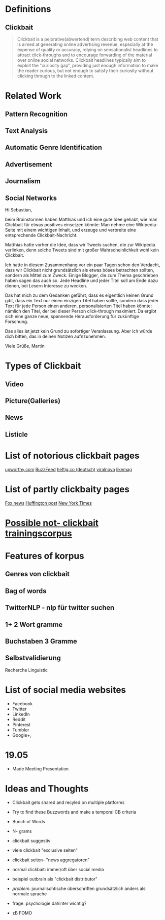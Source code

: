 # Definitions
## Clickbait
>Clickbait is a pejorative(abwertend) term describing web content that is aimed at generating online advertising revenue, especially at the expense of quality or accuracy, relying on sensationalist headlines to attract click-throughs and to encourage forwarding of the material over online social networks. Clickbait headlines typically aim to exploit the "curiosity gap", providing just enough information to make the reader curious, but not enough to satisfy their curiosity without clicking through to the linked content.	

# Related Work

## Pattern Recognition

## Text Analysis

## Automatic Genre Identification

## Advertisement

## Journalism

## Social Networks

Hi Sebastian,

beim Brainstormen haben Matthias und ich eine gute Idee gehabt, wie
man Clickbait für etwas positives einsetzen könnte: Man nehme eine
Wikipedia-Seite mit einem wichtigen Inhalt, und erzeuge und verbreite
eine entsprechende Clickbait-Nachricht.

Matthias hatte vorher die Idee, dass wir Tweets suchen, die zur
Wikipedia verlinken, denn solche Tweets sind mit großer
Wahrscheinlichkeit wohl kein Clickbait.


Ich hatte in diesem Zusammenhang vor ein paar Tagen schon den
Verdacht, dass wir Clickbait nicht grundsätzlich als etwas böses
betrachten sollten, sondern als Mittel zum Zweck. Einige Blogger, die
zum Thema geschrieben haben sagen das auch so. Jede Headline und jeder
Titel soll am Ende dazu dienen, bei Lesern Interesse zu wecken.

Das hat mich zu dem Gedanken geführt, dass es eigentlich keinen Grund
gibt, dass ein Text nur einen einzigen Titel haben sollte, sondern
dass jeder Text für jede Person einen anderen, personalisierten Titel
haben könnte: nämlich den Titel, der bei dieser Person click-through
maximiert. Da ergibt sich eine ganze neue, spannende Herausforderung
für zukünftige Forschung.

Das alles ist jetzt kein Grund zu sofortiger Veranlassung. Aber ich
würde dich bitten, das in deinen Notizen aufnzunehmen.

Viele Grüße,
Martin




# Types of Clickbait

## Video

## Picture(Galleries)

## News

## Listicle

# List of notorious clickbait pages
[upworthy.com](https://www.upworthy.com/)
[BuzzFeed](http://www.buzzfeed.com/)
[heftig.co (deutsch)](http://www.heftig.co/)
[viralnova](http://www.viralnova.com/)
[likemag](http://likemag.com/)
# List of partly clickbaity pages
[Fox news](http://www.foxnews.com/)
[Huffington post](http://www.huffingtonpost.de/)
[New York Times](http://www.nytimes.com/)
# [Possible not- clickbait trainingscorpus](http://www.daviddlewis.com/resources/testcollections/reuters21578/)



# Features of korpus
## Genres von clickbait
## Bag of words
## TwitterNLP - nlp für twitter suchen
## 1+ 2 Wort gramme
## Buchstaben 3 Gramme
## Selbstvalidierung
Recherche Linguistic

# List of social media websites
- Facebook
- Twitter
- LinkedIn
- Reddit
- Pinterest
- Tumbler
- Google+,

# 19.05
 - Made Meeting Presentation

# Ideas and Thoughts
 - Clickbait gets shared and recyled on multiple platforms
 - Try to find these Buzzwords and make a temporal CB criteria
 - Bunch of Words
 - N- grams
 - clickbait suggestiv
 - viele clickbait "exclusive seiten"
 - clickbait seiten- "news aggregatoren"
 - normal clickbait: immer/oft über social media
 - beispiel outbrain als "clickbait distributor"

 - *problem*: journalischtische überschriften grundsätzlich anders als normale sprache

 - frage: psychologie dahinter wichtig?
 - zB FOMO

